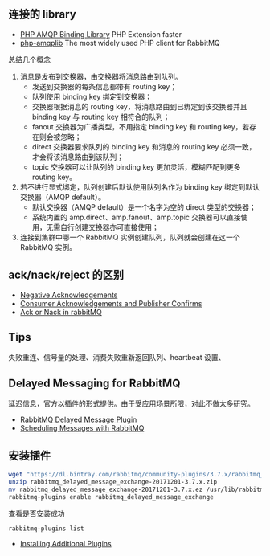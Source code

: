
## 连接的 library

- [PHP AMQP Binding Library](https://github.com/pdezwart/php-amqp) PHP Extension faster
- [php-amqplib](https://github.com/php-amqplib/php-amqplib) The most widely used PHP client for RabbitMQ

总结几个概念

1. 消息是发布到交换器，由交换器将消息路由到队列。
    - 发送到交换器的每条信息都带有 routing key；
    - 队列使用 binding key 绑定到交换器；
    - 交换器根据消息的 routing key，将消息路由到已绑定到该交换器并且 binding key 与 routing key 相符合的队列；
    - fanout 交换器为广播类型，不用指定 binding key 和 routing key，若存在则会被忽略；
    - direct 交换器要求队列的 binding key 和消息的 routing key 必须一致，才会将该消息路由到该队列；
    - topic 交换器可以让队列的 binding key 更加灵活，模糊匹配到更多 routing key。
2. 若不进行显式绑定，队列创建后默认使用队列名作为 binding key 绑定到默认交换器（AMQP default）。
    - 默认交换器（AMQP default）是一个名字为空的 direct 类型的交换器；
    - 系统内置的 amp.direct、amp.fanout、amp.topic 交换器可以直接使用，无需自行创建交换器亦可直接使用；
3. 连接到集群中哪一个 RabbitMQ 实例创建队列，队列就会创建在这一个 RabbitMQ 实例。

## ack/nack/reject 的区别

- [Negative Acknowledgements](https://www.rabbitmq.com/nack.html)
- [Consumer Acknowledgements and Publisher Confirms](https://www.rabbitmq.com/confirms.html)
- [Ack or Nack in rabbitMQ](https://stackoverflow.com/questions/28794123/ack-or-nack-in-rabbitmq)

## Tips

失败重连、信号量的处理、消费失败重新返回队列、heartbeat 设置、

## Delayed Messaging for RabbitMQ

延迟信息，官方以插件的形式提供。由于受应用场景所限，对此不做太多研究。

- [RabbitMQ Delayed Message Plugin](https://github.com/rabbitmq/rabbitmq-delayed-message-exchange)
- [Scheduling Messages with RabbitMQ](https://www.rabbitmq.com/blog/2015/04/16/scheduling-messages-with-rabbitmq/)

## 安装插件

```sh
wget "https://dl.bintray.com/rabbitmq/community-plugins/3.7.x/rabbitmq_delayed_message_exchange/rabbitmq_delayed_message_exchange-20171201-3.7.x.zip"
unzip rabbitmq_delayed_message_exchange-20171201-3.7.x.zip
mv rabbitmq_delayed_message_exchange-20171201-3.7.x.ez /usr/lib/rabbitmq/lib/rabbitmq_server-3.7.8/plugins
rabbitmq-plugins enable rabbitmq_delayed_message_exchange
```

查看是否安装成功

```sh
rabbitmq-plugins list
```

- [Installing Additional Plugins](http://www.rabbitmq.com/installing-plugins.html)
